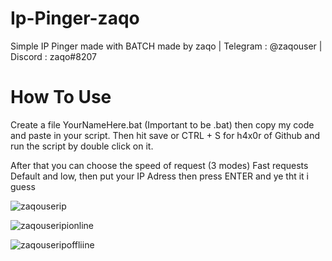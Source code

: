 # Ip-Pinger-zaqo
Simple IP Pinger made with BATCH made by zaqo | Telegram : @zaqouser | Discord : zaqo#8207

<h1>How To Use</h1>

Create a file YourNameHere.bat (Important to be .bat) then copy my code and paste in your script.
Then hit save or CTRL + S for h4x0r of Github and run the script by double click on it.
 
After that you can choose the speed of request (3 modes) Fast requests Default and low,
then put your IP Adress then press ENTER and ye tht it i guess

![zaqouserip](https://user-images.githubusercontent.com/75968937/117903598-27773e80-b2d0-11eb-8276-8ad8bb290c45.png)

![zaqouseripionline](https://user-images.githubusercontent.com/75968937/117903694-4e357500-b2d0-11eb-8069-f9db1191907a.png)

![zaqouseripoffliine](https://user-images.githubusercontent.com/75968937/117903771-6f966100-b2d0-11eb-860c-9bb4d8a992b2.png)
